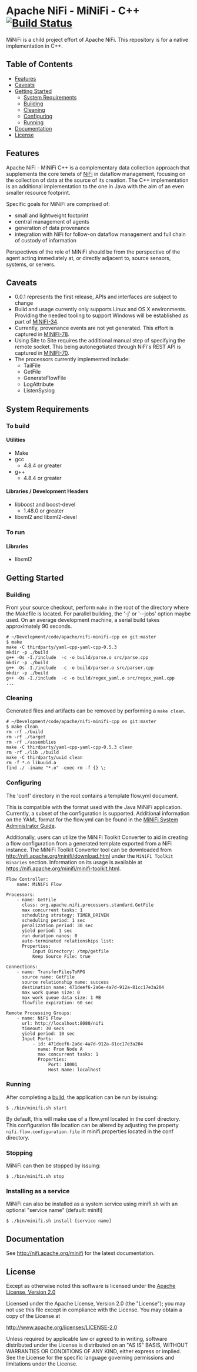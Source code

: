 <!--
  Licensed to the Apache Software Foundation (ASF) under one or more
  contributor license agreements.  See the NOTICE file distributed with
  this work for additional information regarding copyright ownership.
  The ASF licenses this file to You under the Apache License, Version 2.0
  (the "License"); you may not use this file except in compliance with
  the License.  You may obtain a copy of the License at
      http://www.apache.org/licenses/LICENSE-2.0
  Unless required by applicable law or agreed to in writing, software
  distributed under the License is distributed on an "AS IS" BASIS,
  WITHOUT WARRANTIES OR CONDITIONS OF ANY KIND, either express or implied.
  See the License for the specific language governing permissions and
  limitations under the License.
-->
# Apache NiFi -  MiNiFi - C++ [![Build Status](https://travis-ci.org/apache/nifi-minifi-cpp.svg?branch=master)](https://travis-ci.org/apache/nifi-minifi-cpp)

MiNiFi is a child project effort of Apache NiFi.  This repository is for a native implementation in C++.

## Table of Contents

- [Features](#features)
- [Caveats](#caveats)
- [Getting Started](#getting-started)
  - [System Requirements](#system-requirements)
  - [Building](#building)
  - [Cleaning](#cleaning)
  - [Configuring](#configuring)
  - [Running](#running)
- [Documentation](#documentation)
- [License](#license)

## Features

Apache NiFi - MiNiFi C++ is a complementary data collection approach that supplements the core tenets of [NiFi](http://nifi.apache.org/) in dataflow management, focusing on the collection of data at the source of its creation.  The C++ implementation is an additional implementation to the one in Java with the aim of an even smaller resource footprint.

Specific goals for MiNiFi are comprised of:
- small and lightweight footprint
- central management of agents
- generation of data provenance
- integration with NiFi for follow-on dataflow management and full chain of custody of information

Perspectives of the role of MiNiFi should be from the perspective of the agent acting immediately at, or directly adjacent to, source sensors, systems, or servers.

## Caveats
* 0.0.1 represents the first release, APIs and interfaces are subject to change
* Build and usage currently only supports Linux and OS X environments. Providing the needed tooling to support Windows will be established as part of [MINIFI-34](https://issues.apache.org/jira/browse/MINIFI-34).
* Currently, provenance events are not yet generated.  This effort is captured in [MINIFI-78](https://issues.apache.org/jira/browse/MINIFI-78).
* Using Site to Site requires the additional manual step of specifying the remote socket.  This being autonegotiated through NiFi's REST API is captured in [MINIFI-70](https://issues.apache.org/jira/browse/MINIFI-70).
* The processors currently implemented include:
  * TailFile
  * GetFile
  * GenerateFlowFile
  * LogAttribute
  * ListenSyslog

## System Requirements

### To build

#### Utilities
* Make
* gcc
  * 4.8.4 or greater
* g++
  * 4.8.4 or greater

#### Libraries / Development Headers
* libboost and boost-devel
  * 1.48.0 or greater
* libxml2 and libxml2-devel

### To run

#### Libraries
* libxml2

## Getting Started

### Building
From your source checkout, perform `make` in the root of the directory where the Makefile is located.  For parallel building, the '-j' or '--jobs' option maybe used.  On an average development machine, a serial build takes approximately 90 seconds.

    # ~/Development/code/apache/nifi-minifi-cpp on git:master
    $ make
    make -C thirdparty/yaml-cpp-yaml-cpp-0.5.3
    mkdir -p ./build
    g++ -Os -I./include  -c -o build/parse.o src/parse.cpp
    mkdir -p ./build
    g++ -Os -I./include  -c -o build/parser.o src/parser.cpp
    mkdir -p ./build
    g++ -Os -I./include  -c -o build/regex_yaml.o src/regex_yaml.cpp
    ...


### Cleaning
Generated files and artifacts can be removed by performing a `make clean`.

    # ~/Development/code/apache/nifi-minifi-cpp on git:master
    $ make clean
    rm -rf ./build
    rm -rf ./target
    rm -rf ./assemblies
    make -C thirdparty/yaml-cpp-yaml-cpp-0.5.3 clean
    rm -rf ./lib ./build
    make -C thirdparty/uuid clean
    rm -f *.o libuuid.a
    find ./ -iname "*.o" -exec rm -f {} \;

### Configuring
The 'conf' directory in the root contains a template flow.yml document.  

This is compatible with the format used with the Java MiNiFi application.  Currently, a subset of the configuration is supported.  Additional information on the YAML format for the flow.yml can be found in the [MiNiFi System Administrator Guide](https://nifi.apache.org/minifi/system-admin-guide.html).  

Additionally, users can utilize the MiNiFi Toolkit Converter to aid in creating a flow configuration from a generated template exported from a NiFi instance.  The MiNiFi Toolkit Converter tool can be downloaded from http://nifi.apache.org/minifi/download.html under the `MiNiFi Toolkit Binaries` section.  Information on its usage is available at https://nifi.apache.org/minifi/minifi-toolkit.html.


    Flow Controller:
        name: MiNiFi Flow

    Processors:
        - name: GetFile
          class: org.apache.nifi.processors.standard.GetFile
          max concurrent tasks: 1
          scheduling strategy: TIMER_DRIVEN
          scheduling period: 1 sec
          penalization period: 30 sec
          yield period: 1 sec
          run duration nanos: 0
          auto-terminated relationships list:
          Properties:
              Input Directory: /tmp/getfile
              Keep Source File: true

    Connections:
        - name: TransferFilesToRPG
          source name: GetFile
          source relationship name: success
          destination name: 471deef6-2a6e-4a7d-912a-81cc17e3a204
          max work queue size: 0
          max work queue data size: 1 MB
          flowfile expiration: 60 sec

    Remote Processing Groups:
        - name: NiFi Flow
          url: http://localhost:8080/nifi
          timeout: 30 secs
          yield period: 10 sec
          Input Ports:
              - id: 471deef6-2a6e-4a7d-912a-81cc17e3a204
                name: From Node A
                max concurrent tasks: 1
                Properties:
                    Port: 10001
                    Host Name: localhost

### Running
After completing a [build](#building), the application can be run by issuing:

    $ ./bin/minifi.sh start

By default, this will make use of a flow.yml located in the conf directory.  This configuration file location can be altered by adjusting the property `nifi.flow.configuration.file` in minifi.properties located in the conf directory.

### Stopping  

MiNiFi can then be stopped by issuing:

    $ ./bin/minifi.sh stop

### Installing as a service

MiNiFi can also be installed as a system service using minifi.sh with an optional "service name" (default: minifi)

    $ ./bin/minifi.sh install [service name]

## Documentation
See http://nifi.apache.org/minifi for the latest documentation.

## License
Except as otherwise noted this software is licensed under the
[Apache License, Version 2.0](http://www.apache.org/licenses/LICENSE-2.0.html)

Licensed under the Apache License, Version 2.0 (the "License");
you may not use this file except in compliance with the License.
You may obtain a copy of the License at

  http://www.apache.org/licenses/LICENSE-2.0

Unless required by applicable law or agreed to in writing, software
distributed under the License is distributed on an "AS IS" BASIS,
WITHOUT WARRANTIES OR CONDITIONS OF ANY KIND, either express or implied.
See the License for the specific language governing permissions and
limitations under the License.
